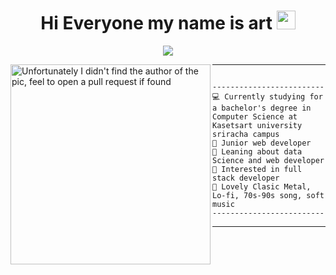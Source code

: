 <h1 align="center">
 Hi Everyone my name is art <img src="https://media.giphy.com/media/hvRJCLFzcasrR4ia7z/giphy.gif" width="30"></h1>
</h1>

<!-- Typing SVG by DenverCoder1 - https://github.com/DenverCoder1/readme-typing-svg -->
<p align="center">
  <a href="https://github.com/DenverCoder1/readme-typing-svg"><img src="https://readme-typing-svg.herokuapp.com?lines=Computer+Science+Student;Full+Stack+Web+Developer;Freelancer;DS%20|%20AI%20|%20ML%20Enthusiastic;Always%20learning%20new%20things&center=true&width=380&height=45](https://readme-typing-svg.herokuapp.com?color=289AF7&lines=Welcome+to+my+Github+profile;My+name+in+art+let+me+introduce+myself"></a>
</p>

<img align="left" src="https://i.imgur.com/rFW904c.gif" alt="Unfortunately I didn't find the author of the pic, feel to open a pull request if found" width="320" />
<hr>

```

-------------------------
💻 Currently studying for a bachelor's degree in Computer Science at Kasetsart university sriracha campus
🔭 Junior web developer
🌱 Leaning about data Science and web developer
🚩 Interested in full stack developer
🎵 Lovely Clasic Metal, Lo-fi, 70s-90s song, soft music
-------------------------

```
<hr>




